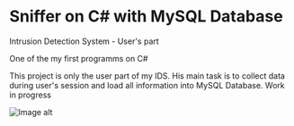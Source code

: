 # Sniffer on C# with MySQL Database
Intrusion Detection System - User's part

One of the my first programms on C#

This project is only the user part of my IDS. 
His main task is to collect data during user's session and load all information into MySQL Database. 
Work in progress

![Image alt](https://github.com/SeregaDeveloper/Sniffer_on_CS_with_MySQL_Database/blob/master/1.png)
